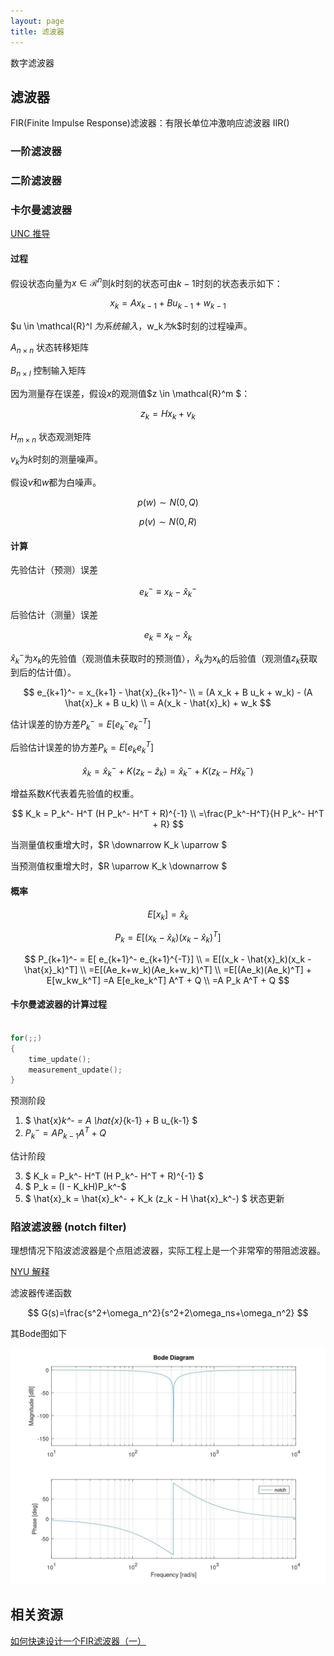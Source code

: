 ```yaml
---
layout: page
title: 滤波器
---
```


<!---
版本    日期    作者    描述
v1.0    2019.06.04  lous    文件创建

-->

数字滤波器

## 滤波器

FIR(Finite Impulse Response)滤波器：有限长单位冲激响应滤波器
IIR()

### 一阶滤波器

### 二阶滤波器

### 卡尔曼滤波器

[UNC 推导](https://www.cs.unc.edu/~welch/media/pdf/kalman_intro.pdf)


#### 过程

假设状态向量为$x \in \mathcal{R}^n$则$k$时刻的状态可由$k-1$时刻的状态表示如下：

$$
x_k=Ax_{k-1}+Bu_{k-1}+w_{k-1}
$$

$u \in \mathcal{R}^l $为系统输入，$w_k$为$k$时刻的过程噪声。

$A_{n \times n}$ 状态转移矩阵

$B_{n \times l}$ 控制输入矩阵

因为测量存在误差，假设$x$的观测值$z \in \mathcal{R}^m $：

$$
z_k=Hx_k+v_k
$$

$H_{m \times n}$ 状态观测矩阵

$v_k$为$k$时刻的测量噪声。

假设$v$和$w$都为白噪声。

$$
p(w) \sim N(0,Q)
$$

$$
p(v) \sim N(0,R)
$$

#### 计算

先验估计（预测）误差

$$
e_k^- \equiv x_k - \hat{x} _k^- 
$$

后验估计（测量）误差

$$
e_k \equiv x_k - \hat{x} _k 
$$

$\hat{x} _k^-$为$x_k$的先验值（观测值未获取时的预测值），$\hat{x} _k$为$x_k$的后验值（观测值$z_k$获取到后的估计值）。

$$
e_{k+1}^- = x_{k+1} - \hat{x}_{k+1}^- \\
= (A x_k + B u_k + w_k) - (A \hat{x}_k + B u_k) \\
= A(x_k - \hat{x}_k) + w_k
$$


估计误差的协方差$P_k^-=E[ e_k^- e_k^{-T}]$

后验估计误差的协方差$P_k=E[ e_k e_k^T]$

$$
\hat{x}_k=\hat{x}_k^- + K(z_k - \hat{z}_k)=\hat{x}_k^- + K(z_k - H \hat{x}_k^-)
$$

增益系数$K$代表着先验值的权重。

$$
K_k = P_k^- H^T (H P_k^- H^T + R)^{-1} \\
=\frac{P_k^-H^T}{H P_k^- H^T + R}
$$

当测量值权重增大时，$R \downarrow K_k \uparrow $

当预测值权重增大时，$R \uparrow K_k \downarrow $

#### 概率

$$
E[x_k] = \hat{x}_k
$$

$$
P_k = E[(x_k - \hat{x}_k)(x_k - \hat{x}_k)^T]
$$

$$
P_{k+1}^- = E[ e_{k+1}^- e_{k+1}^{-T}] \\
= E[(x_k - \hat{x}_k)(x_k - \hat{x}_k)^T] \\
=E[(Ae_k+w_k)(Ae_k+w_k)^T] \\
=E[(Ae_k)(Ae_k)^T] + E[w_kw_k^T]
=A E[e_ke_k^T] A^T + Q \\
=A P_k A^T + Q
$$

#### 卡尔曼滤波器的计算过程

```c

for(;;)
{
    time_update();
    measurement_update();
}

```

预测阶段

1. $ \hat{x}_k^- = A \hat{x}_{k-1} + B u_{k-1} $
2. $P_k^- = A P_{k-1} A^T + Q$

估计阶段

3. $ K_k = P_k^- H^T (H P_k^- H^T + R)^{-1} $
4. $ P_k = (I - K_kH)P_k^-$ 
5. $ \hat{x}_k = \hat{x}_k^- + K_k (z_k - H \hat{x}_k^-) $ 状态更新



### 陷波滤波器 (notch filter)

理想情况下陷波滤波器是个点阻滤波器，实际工程上是一个非常窄的带阻滤波器。

[NYU 解释](engineering.nyu.edu/mechatronics/Control_Lab/Padmini/Fiberoptics/Notch_Filter.doc)

滤波器传递函数

$$
G(s)=\frac{s^2+\omega_n^2}{s^2+2\omega_ns+\omega_n^2}
$$

其Bode图如下

![bode图](../../project/pic/octave_NYU_notch_filter_bode_50hz.jpg)


## 相关资源

[如何快速设计一个FIR滤波器（一）](https://zhuanlan.zhihu.com/p/45138629)